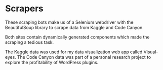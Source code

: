 # Scrapers

These scraping bots make us of a Selenium webdriver with the BeautifulSoup library to scrape data from Kaggle and Code Canyon. 

Both sites contain dynamically generated components which made the scraping a tedious task. 

The Kaggle data was used for my data visualization web app called Visual-eyes. The Code Canyon data was part of a personal research project to explore the profitability of WordPress plugins. 

